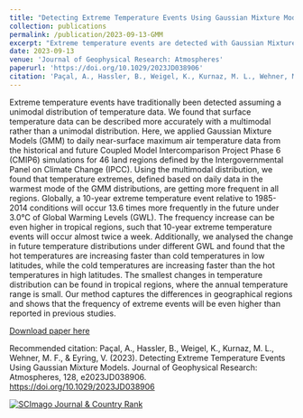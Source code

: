 ```yaml
---
title: "Detecting Extreme Temperature Events Using Gaussian Mixture Models"
collection: publications
permalink: /publication/2023-09-13-GMM
excerpt: "Extreme temperature events are detected with Gaussian Mixture Models to follow a multimodal rather than a unimodal distribution."
date: 2023-09-13
venue: 'Journal of Geophysical Research: Atmospheres'
paperurl: 'https://doi.org/10.1029/2023JD038906'
citation: 'Paçal, A., Hassler, B., Weigel, K., Kurnaz, M. L., Wehner, M. F., & Eyring, V. (2023). Detecting Extreme Temperature Events Using Gaussian Mixture Models. Journal of Geophysical Research: Atmospheres, 128, e2023JD038906. https://doi.org/10.1029/2023JD038906'
---
```

Extreme temperature events have traditionally been detected assuming a unimodal distribution of temperature data. We found that surface temperature data can be described more accurately with a multimodal rather than a unimodal distribution. Here, we applied Gaussian Mixture Models (GMM) to daily near-surface maximum air temperature data from the historical and future Coupled Model Intercomparison Project Phase 6 (CMIP6) simulations for 46 land regions defined by the Intergovernmental Panel on Climate Change (IPCC). Using the multimodal distribution, we found that temperature extremes, defined based on daily data in the warmest mode of the GMM distributions, are getting more frequent in all regions. Globally, a 10-year extreme temperature event relative to 1985-2014 conditions will occur 13.6 times more frequently in the future under 3.0°C of Global Warming Levels (GWL). The frequency increase can be even higher in tropical regions, such that 10-year extreme temperature events will occur almost twice a week. Additionally, we analysed the change in future temperature distributions under different GWL and found that the hot temperatures are increasing faster than cold temperatures in low latitudes, while the cold temperatures are increasing faster than the hot temperatures in high latitudes. The smallest changes in temperature distribution can be found in tropical regions, where the annual temperature range is small. Our method captures the differences in geographical regions and shows that the frequency of extreme events will be even higher than reported in previous studies.

[Download paper here](https://doi.org/10.1029/2023JD038906)

Recommended citation: Paçal, A., Hassler, B., Weigel, K., Kurnaz, M. L., Wehner, M. F., & Eyring, V. (2023). Detecting Extreme Temperature Events Using Gaussian Mixture Models. Journal of Geophysical Research: Atmospheres, 128, e2023JD038906. https://doi.org/10.1029/2023JD038906

<a href="https://www.scimagojr.com/journalsearch.php?q=21101038508&amp;tip=sid&amp;exact=no" title="SCImago Journal &amp; Country Rank"><img border="0" src="https://www.scimagojr.com/journal_img.php?id=21101038508" alt="SCImago Journal &amp; Country Rank"  /></a>

